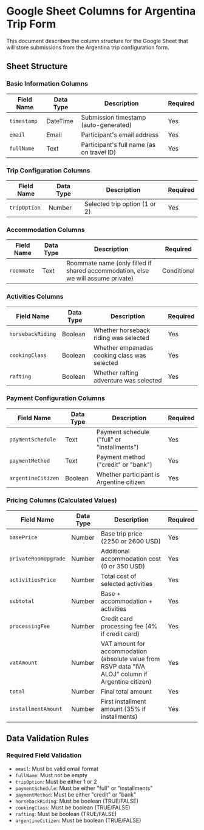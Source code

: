 # Google Sheet Columns for Argentina Trip Form

This document describes the column structure for the Google Sheet that will store submissions from the Argentina trip configuration form.

## Sheet Structure

### Basic Information Columns

Field Name  | Data Type | Description                               | Required
----------- | --------- | ----------------------------------------- | --------
`timestamp` | DateTime  | Submission timestamp (auto-generated)     | Yes
`email`     | Email     | Participant's email address               | Yes
`fullName`  | Text      | Participant's full name (as on travel ID) | Yes

### Trip Configuration Columns

Field Name   | Data Type | Description                   | Required
------------ | --------- | ----------------------------- | --------
`tripOption` | Number    | Selected trip option (1 or 2) | Yes

### Accommodation Columns

Field Name | Data Type | Description                                                                      | Required
---------- | --------- | -------------------------------------------------------------------------------- | -----------
`roommate` | Text      | Roommate name (only filled if shared accommodation, else we will assume private) | Conditional

### Activities Columns

Field Name        | Data Type | Description                                  | Required
----------------- | --------- | -------------------------------------------- | --------
`horsebackRiding` | Boolean   | Whether horseback riding was selected        | Yes
`cookingClass`    | Boolean   | Whether empanadas cooking class was selected | Yes
`rafting`         | Boolean   | Whether rafting adventure was selected       | Yes

### Payment Configuration Columns

Field Name         | Data Type | Description                                 | Required
------------------ | --------- | ------------------------------------------- | --------
`paymentSchedule`  | Text      | Payment schedule ("full" or "installments") | Yes
`paymentMethod`    | Text      | Payment method ("credit" or "bank")         | Yes
`argentineCitizen` | Boolean   | Whether participant is Argentine citizen    | Yes

### Pricing Columns (Calculated Values)

Field Name           | Data Type | Description                                                                                         | Required
-------------------- | --------- | --------------------------------------------------------------------------------------------------- | --------
`basePrice`          | Number    | Base trip price (2250 or 2600 USD)                                                                  | Yes
`privateRoomUpgrade` | Number    | Additional accommodation cost (0 or 350 USD)                                                        | Yes
`activitiesPrice`    | Number    | Total cost of selected activities                                                                   | Yes
`subtotal`           | Number    | Base + accommodation + activities                                                                   | Yes
`processingFee`      | Number    | Credit card processing fee (4% if credit card)                                                      | Yes
`vatAmount`          | Number    | VAT amount for accommodation (absolute value from RSVP data "IVA ALOJ" column if Argentine citizen) | Yes
`total`              | Number    | Final total amount                                                                                  | Yes
`installmentAmount`  | Number    | First installment amount (35% if installments)                                                      | Yes

## Data Validation Rules

### Required Field Validation

- `email`: Must be valid email format
- `fullName`: Must not be empty
- `tripOption`: Must be either 1 or 2
- `paymentSchedule`: Must be either "full" or "installments"
- `paymentMethod`: Must be either "credit" or "bank"
- `horsebackRiding`: Must be boolean (TRUE/FALSE)
- `cookingClass`: Must be boolean (TRUE/FALSE)
- `rafting`: Must be boolean (TRUE/FALSE)
- `argentineCitizen`: Must be boolean (TRUE/FALSE)
